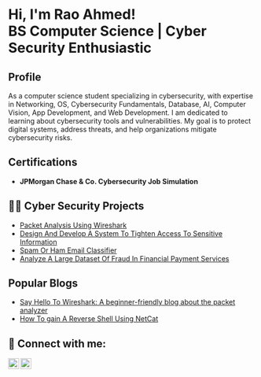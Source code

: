 # Hi, I'm Rao Ahmed!</br>BS Computer Science | Cyber Security Enthusiastic

## Profile
As a computer science student specializing in cybersecurity, with expertise in Networking, OS, Cybersecurity Fundamentals, Database, AI, Computer Vision, App Development, and Web Development. I am dedicated to learning about cybersecurity tools and vulnerabilities. My goal is to protect digital systems, address threats, and help organizations mitigate cybersecurity risks.

## Certifications
* **JPMorgan Chase & Co. Cybersecurity Job Simulation**

## 👨‍💻 Cyber Security Projects
* [Packet Analysis Using Wireshark](https://github.com/RaoAhmed/Packet-Analysis-Using-Wireshark)
* [Design And Develop A System To Tighten Access To Sensitive Information](https://github.com/RaoAhmed/Design-and-Develop-a-System-to-Tighten-Access-to-Sensitive-Information)
* [Spam Or Ham Email Classifier](https://github.com/RaoAhmed/Spam-Or-Ham-Email-Classifier-Using-Logistic-Regression)
* [Analyze A Large Dataset Of Fraud In Financial Payment Services](https://github.com/RaoAhmed/Analyze-a-Large-Dataset-of-Fraud-in-Financial-Payment-Services)

## Popular Blogs
* [Say Hello To Wireshark: A beginner-friendly blog about the packet analyzer](https://medium.com/@raoopf/say-hello-to-wireshark-7b6ebb9107c3)
* [How To gain A Reverse Shell Using NetCat](https://medium.com/@raoopf/how-to-gain-a-reverse-shell-using-netcat-00cb27c9d270)

<h2> 🤳 Connect with me:</h2>

[<img align="left" alt="RaoAhmed | Medium" width="22px" src="https://cdn.jsdelivr.net/npm/simple-icons@v3/icons/medium.svg" />][Medium]
[<img align="left" alt="RaoAhmed | LinkedIn" width="22px" src="https://cdn.jsdelivr.net/npm/simple-icons@v3/icons/linkedin.svg" />][linkedin]

[linkedin]: www.linkedin.com/in/rao-ahmed-bin-aleem
[Medium]: https://medium.com/@raoopf

<!--
**RaoAhmed/RaoAhmed** is a ✨ _special_ ✨ repository because its `README.md` (this file) appears on your GitHub profile.

Here are some ideas to get you started:

- 🔭 I’m currently working on ...
- 🌱 I’m currently learning ...
- 👯 I’m looking to collaborate on ...
- 🤔 I’m looking for help with ...
- 💬 Ask me about ...
- 📫 How to reach me: ...
- 😄 Pronouns: ...
- ⚡ Fun fact: ...
-->
